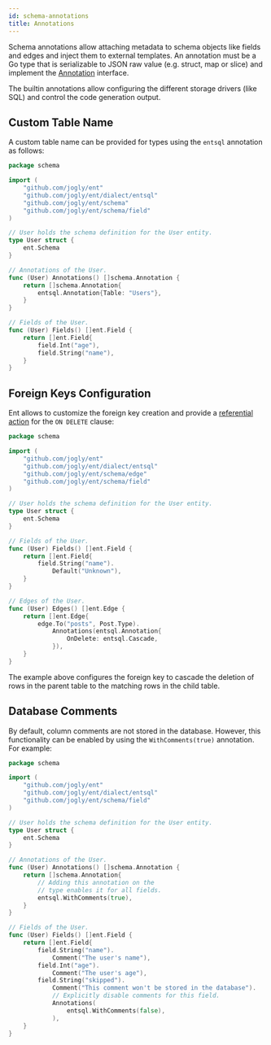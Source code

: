```yaml
---
id: schema-annotations
title: Annotations
---
```


Schema annotations allow attaching metadata to schema objects like fields and edges and inject them to external templates.
An annotation must be a Go type that is serializable to JSON raw value (e.g. struct, map or slice)
and implement the [Annotation](https://pkg.go.dev/github.com/jogly/ent/schema?tab=doc#Annotation) interface.

The builtin annotations allow configuring the different storage drivers (like SQL) and control the code generation output.

## Custom Table Name

A custom table name can be provided for types using the `entsql` annotation as follows:

```go title="ent/schema/user.go"
package schema

import (
	"github.com/jogly/ent"
	"github.com/jogly/ent/dialect/entsql"
	"github.com/jogly/ent/schema"
	"github.com/jogly/ent/schema/field"
)

// User holds the schema definition for the User entity.
type User struct {
	ent.Schema
}

// Annotations of the User.
func (User) Annotations() []schema.Annotation {
	return []schema.Annotation{
		entsql.Annotation{Table: "Users"},
	}
}

// Fields of the User.
func (User) Fields() []ent.Field {
	return []ent.Field{
		field.Int("age"),
		field.String("name"),
	}
}
```

## Foreign Keys Configuration

Ent allows to customize the foreign key creation and provide a [referential action](https://dev.mysql.com/doc/refman/8.0/en/create-table-foreign-keys.html#foreign-key-referential-actions)
for the `ON DELETE` clause:

```go title="ent/schema/user.go"
package schema

import (
	"github.com/jogly/ent"
	"github.com/jogly/ent/dialect/entsql"
	"github.com/jogly/ent/schema/edge"
	"github.com/jogly/ent/schema/field"
)

// User holds the schema definition for the User entity.
type User struct {
	ent.Schema
}

// Fields of the User.
func (User) Fields() []ent.Field {
	return []ent.Field{
		field.String("name").
			Default("Unknown"),
	}
}

// Edges of the User.
func (User) Edges() []ent.Edge {
	return []ent.Edge{
		edge.To("posts", Post.Type).
			Annotations(entsql.Annotation{
				OnDelete: entsql.Cascade,
			}),
	}
}
```

The example above configures the foreign key to cascade the deletion of rows in the parent table to the matching
rows in the child table.

## Database Comments

By default, column comments are not stored in the database. However, this functionality can be enabled by using the
`WithComments(true)` annotation. For example:

```go title="ent/schema/user.go" {17-19,32-35}
package schema

import (
	"github.com/jogly/ent"
	"github.com/jogly/ent/dialect/entsql"
	"github.com/jogly/ent/schema/field"
)

// User holds the schema definition for the User entity.
type User struct {
	ent.Schema
}

// Annotations of the User.
func (User) Annotations() []schema.Annotation {
	return []schema.Annotation{
	    // Adding this annotation on the
	    // type enables it for all fields.
		entsql.WithComments(true),
	}
}

// Fields of the User.
func (User) Fields() []ent.Field {
	return []ent.Field{
		field.String("name").
			Comment("The user's name"),
		field.Int("age").
            Comment("The user's age"),
        field.String("skipped").
            Comment("This comment won't be stored in the database").
            // Explicitly disable comments for this field.
            Annotations(
                entsql.WithComments(false),
            ),
	}
}
```
